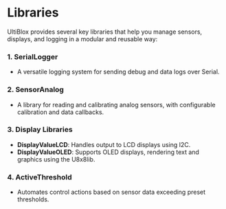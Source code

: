 # Libraries

UltiBlox provides several key libraries that help you manage sensors, displays, and logging in a modular and reusable way:

### 1. **SerialLogger**
   - A versatile logging system for sending debug and data logs over Serial.

### 2. **SensorAnalog**
   - A library for reading and calibrating analog sensors, with configurable calibration and data callbacks.

### 3. **Display Libraries**
   - **DisplayValueLCD**: Handles output to LCD displays using I2C.
   - **DisplayValueOLED**: Supports OLED displays, rendering text and graphics using the U8x8lib.

### 4. **ActiveThreshold**
   - Automates control actions based on sensor data exceeding preset thresholds.